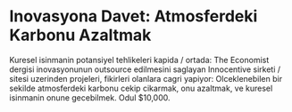 # Inovasyona Davet: Atmosferdeki Karbonu Azaltmak

Kuresel isinmanin potansiyel tehlikeleri kapida / ortada: The
Economist dergisi inovasyonunun outsource edilmesini saglayan
Innocentive sirketi / sitesi uzerinden projeleri, fikirleri olanlara
cagri yapiyor: Olceklenebilen bir sekilde atmosferdeki karbonu cekip
cikarmak, onu azaltmak, ve kuresel isinmanin onune gecebilmek. Odul
$10,000.


